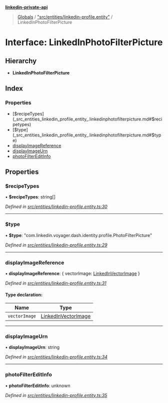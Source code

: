 **[linkedin-private-api](../README.md)**

> [Globals](../globals.md) / ["src/entities/linkedin-profile.entity"](../modules/_src_entities_linkedin_profile_entity_.md) / LinkedInPhotoFilterPicture

# Interface: LinkedInPhotoFilterPicture

## Hierarchy

- **LinkedInPhotoFilterPicture**

## Index

### Properties

- [$recipeTypes](_src_entities_linkedin_profile_entity_.linkedinphotofilterpicture.md#$recipetypes)
- [$type](_src_entities_linkedin_profile_entity_.linkedinphotofilterpicture.md#$type)
- [displayImageReference](_src_entities_linkedin_profile_entity_.linkedinphotofilterpicture.md#displayimagereference)
- [displayImageUrn](_src_entities_linkedin_profile_entity_.linkedinphotofilterpicture.md#displayimageurn)
- [photoFilterEditInfo](_src_entities_linkedin_profile_entity_.linkedinphotofilterpicture.md#photofiltereditinfo)

## Properties

### $recipeTypes

• **$recipeTypes**: string[]

_Defined in [src/entities/linkedin-profile.entity.ts:30](https://github.com/david1asher/linkedin-private-api/blob/8f509eb/src/entities/linkedin-profile.entity.ts#L30)_

---

### $type

• **$type**: \"com.linkedin.voyager.dash.identity.profile.PhotoFilterPicture\"

_Defined in [src/entities/linkedin-profile.entity.ts:29](https://github.com/david1asher/linkedin-private-api/blob/8f509eb/src/entities/linkedin-profile.entity.ts#L29)_

---

### displayImageReference

• **displayImageReference**: { vectorImage: [LinkedInVectorImage](_src_entities_linkedin_vector_image_entity_.linkedinvectorimage.md) }

_Defined in [src/entities/linkedin-profile.entity.ts:31](https://github.com/david1asher/linkedin-private-api/blob/8f509eb/src/entities/linkedin-profile.entity.ts#L31)_

#### Type declaration:

| Name          | Type                                                                                      |
| ------------- | ----------------------------------------------------------------------------------------- |
| `vectorImage` | [LinkedInVectorImage](_src_entities_linkedin_vector_image_entity_.linkedinvectorimage.md) |

---

### displayImageUrn

• **displayImageUrn**: string

_Defined in [src/entities/linkedin-profile.entity.ts:34](https://github.com/david1asher/linkedin-private-api/blob/8f509eb/src/entities/linkedin-profile.entity.ts#L34)_

---

### photoFilterEditInfo

• **photoFilterEditInfo**: unknown

_Defined in [src/entities/linkedin-profile.entity.ts:35](https://github.com/david1asher/linkedin-private-api/blob/8f509eb/src/entities/linkedin-profile.entity.ts#L35)_
